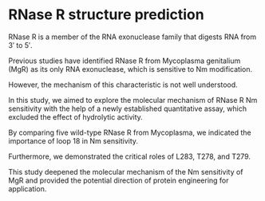 # RNase R structure prediction

RNase R is a member of the RNA exonuclease family that digests RNA from 3′ to 5′.

Previous studies have identified RNase R from Mycoplasma genitalium (MgR) as its only RNA exonuclease, which is
sensitive to Nm modification.

However, the mechanism of this characteristic is not well understood.

In this study, we aimed to explore the molecular mechanism of RNase R Nm sensitivity with the help of a newly
established quantitative assay, which excluded the effect of hydrolytic activity.

By comparing five wild-type RNase R from Mycoplasma, we indicated the importance of loop 18 in Nm sensitivity.

Furthermore, we demonstrated the critical roles of L283, T278, and T279.

This study deepened the molecular mechanism of the Nm sensitivity of MgR and provided the potential direction of protein
engineering for application.

